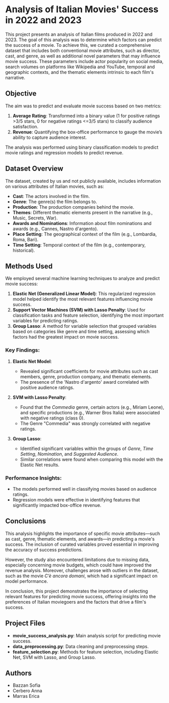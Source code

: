 # **Analysis of Italian Movies' Success in 2022 and 2023**

This project presents an analysis of Italian films produced in 2022 and 2023. The goal of this analysis was to determine which factors can predict the success of a movie. To achieve this, we curated a comprehensive dataset that includes both conventional movie attributes, such as director, cast, and genre, as well as additional novel parameters that may influence movie success. These parameters include actor popularity on social media, search volumes on platforms like Wikipedia and YouTube, temporal and geographic contexts, and the thematic elements intrinsic to each film's narrative.

## **Objective**

The aim was to predict and evaluate movie success based on two metrics:
1. **Average Rating**: Transformed into a binary value (1 for positive ratings >3/5 stars, 0 for negative ratings <=3/5 stars) to classify audience satisfaction.
2. **Revenue**: Quantifying the box-office performance to gauge the movie’s ability to capture audience interest.

The analysis was performed using binary classification models to predict movie ratings and regression models to predict revenue.

## **Dataset Overview**

The dataset, created by us and not publicly available, includes information on various attributes of Italian movies, such as:

- **Cast**: The actors involved in the film.
- **Genre**: The genre(s) the film belongs to.
- **Production**: The production companies behind the movie.
- **Themes**: Different thematic elements present in the narrative (e.g., Music, Secrets, War).
- **Awards and Nominations**: Information about film nominations and awards (e.g., Cannes, Nastro d'argento).
- **Place Setting**: The geographical context of the film (e.g., Lombardia, Roma, Bari).
- **Time Setting**: Temporal context of the film (e.g., contemporary, historical).

## **Methods Used**

We employed several machine learning techniques to analyze and predict movie success:

1. **Elastic Net (Generalized Linear Model)**: This regularized regression model helped identify the most relevant features influencing movie success.
2. **Support Vector Machines (SVM) with Lasso Penalty**: Used for classification tasks and feature selection, identifying the most important variables for predicting ratings.
3. **Group Lasso**: A method for variable selection that grouped variables based on categories like genre and time setting, assessing which factors had the greatest impact on movie success.

### **Key Findings:**

1. **Elastic Net Model**:
   - Revealed significant coefficients for movie attributes such as cast members, genre, production company, and thematic elements.
   - The presence of the 'Nastro d'argento' award correlated with positive audience ratings.

2. **SVM with Lasso Penalty**:
   - Found that the *Commedia* genre, certain actors (e.g., Miriam Leone), and specific productions (e.g., Warner Bros Italia) were associated with negative ratings (class 0).
   - The Genre "Commedia" was strongly correlated with negative ratings.

3. **Group Lasso**:
   - Identified significant variables within the groups of *Genre*, *Time Setting*, *Nomination*, and *Suggested Audience*.
   - Similar correlations were found when comparing this model with the Elastic Net results.

### **Performance Insights**:

- The models performed well in classifying movies based on audience ratings.
- Regression models were effective in identifying features that significantly impacted box-office revenue.

## **Conclusions**

This analysis highlights the importance of specific movie attributes—such as cast, genre, thematic elements, and awards—in predicting a movie's success. The inclusion of curated variables proved essential in improving the accuracy of success predictions.

However, the study also encountered limitations due to missing data, especially concerning movie budgets, which could have improved the revenue analysis. Moreover, challenges arose with outliers in the dataset, such as the movie *C’è ancora domani*, which had a significant impact on model performance.

In conclusion, this project demonstrates the importance of selecting relevant features for predicting movie success, offering insights into the preferences of Italian moviegoers and the factors that drive a film's success.

## **Project Files**

- **movie_success_analysis.py**: Main analysis script for predicting movie success.
- **data_preprocessing.py**: Data cleaning and preprocessing steps.
- **feature_selection.py**: Methods for feature selection, including Elastic Net, SVM with Lasso, and Group Lasso.

## **Authors**
- Bazzan Sofia
- Cerbero Anna
- Marras Erica
